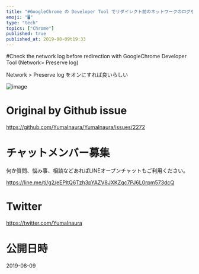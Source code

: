 ```yaml
---
title: "#GoogleChrome の Developer Tool でリダイレクト前のネットワークのログを確認する ( Network > Pre"
emoji: "🖥"
type: "tech"
topics: ["Chrome"]
published: true
published_at: 2019-08-09t19:33
---
```


#Check the network log before redirection with GoogleChrome Developer Tool (Network> Preserve log)


Network > Preserve log をオンにすれば良いらしい

![image](https://user-images.githubusercontent.com/13635059/62764826-c0f53900-bac9-11e9-967f-78c2ab031e60.png)



# Original by Github issue

https://github.com/YumaInaura/YumaInaura/issues/2272








<!-- Update From Qiita API -->

# チャットメンバー募集


何か質問、悩み事、相談などあればLINEオープンチャットもご利用ください。

https://line.me/ti/g2/eEPltQ6Tzh3pYAZV8JXKZqc7PJ6L0rpm573dcQ





# Twitter


https://twitter.com/YumaInaura


<!-- Update From Qiita API -->



# 公開日時

2019-08-09
